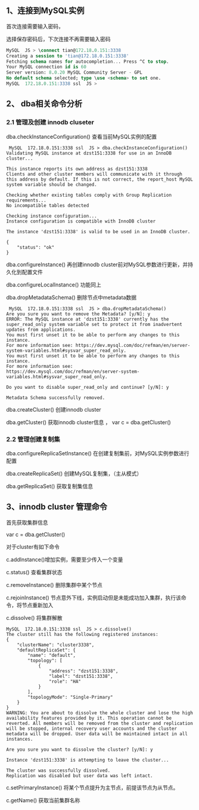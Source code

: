 ## 1、连接到MySQL实例
首次连接需要输入密码，

选择保存密码后，下次连接不再需要输入密码
```sql
MySQL  JS > \connect tian@172.18.0.151:3338
Creating a session to 'tian@172.18.0.151:3338'
Fetching schema names for autocompletion... Press ^C to stop.
Your MySQL connection id is 60
Server version: 8.0.20 MySQL Community Server - GPL
No default schema selected; type \use <schema> to set one.
MySQL  172.18.0.151:3338 ssl  JS >
```

## 2、 dba相关命令分析

### 2.1 管理及创建 innodb cluseter 
dba.checkInstanceConfiguration()        查看当前MySQL实例的配置
```
 MySQL  172.18.0.151:3338 ssl  JS > dba.checkInstanceConfiguration()
Validating MySQL instance at dzst151:3338 for use in an InnoDB cluster...

This instance reports its own address as dzst151:3338
Clients and other cluster members will communicate with it through this address by default. If this is not correct, the report_host MySQL system variable should be changed.

Checking whether existing tables comply with Group Replication requirements...
No incompatible tables detected

Checking instance configuration...
Instance configuration is compatible with InnoDB cluster

The instance 'dzst151:3338' is valid to be used in an InnoDB cluster.

{
    "status": "ok"
}
```
dba.configureInstance()                 再创建innodb cluster前对MySQL参数进行更新，并持久化到配置文件

dba.configureLocalInstance()            功能同上

dba.dropMetadataSchema()                删除节点中metadata数据
```
 MySQL  172.18.0.151:3338 ssl  JS > dba.dropMetadataSchema()
Are you sure you want to remove the Metadata? [y/N]: y
ERROR: The MySQL instance at 'dzst151:3338' currently has the super_read_only system variable set to protect it from inadvertent updates from applications.
You must first unset it to be able to perform any changes to this instance.
For more information see: https://dev.mysql.com/doc/refman/en/server-system-variables.html#sysvar_super_read_only.
You must first unset it to be able to perform any changes to this instance.
For more information see:
https://dev.mysql.com/doc/refman/en/server-system-variables.html#sysvar_super_read_only.

Do you want to disable super_read_only and continue? [y/N]: y

Metadata Schema successfully removed.
```
dba.createCluster()                     创建innodb cluster 

dba.getCluster()                        获取innodb cluster信息 ， var c = dba.getCluster()

### 2.2 管理创建复制集

dba.configureReplicaSetInstance()       在创建复制集前，对MySQL实例参数进行配置

dba.createReplicaSet()                  创建MySQL复制集，（主从模式）

dba.getReplicaSet()                     获取复制集信息 

## 3、innodb cluster 管理命令

首先获取集群信息

var c = dba.getCluster()

对于cluster有如下命令

c.addInstance()增加实例，需要至少传入一个变量

c.status()     查看集群状态

c.removeInstance() 删除集群中某个节点

c.rejoinInstance() 节点意外下线，实例启动但是未能成功加入集群，执行该命令，将节点重新加入

c.dissolve()       将集群解散
```
MySQL  172.18.0.151:3338 ssl  JS > c.dissolve()
The cluster still has the following registered instances:
{
    "clusterName": "cluster3338", 
    "defaultReplicaSet": {
        "name": "default", 
        "topology": [
            {
                "address": "dzst151:3338", 
                "label": "dzst151:3338", 
                "role": "HA"
            }
        ], 
        "topologyMode": "Single-Primary"
    }
}
WARNING: You are about to dissolve the whole cluster and lose the high availability features provided by it. This operation cannot be reverted. All members will be removed from the cluster and replication will be stopped, internal recovery user accounts and the cluster metadata will be dropped. User data will be maintained intact in all instances.

Are you sure you want to dissolve the cluster? [y/N]: y

Instance 'dzst151:3338' is attempting to leave the cluster...

The cluster was successfully dissolved.
Replication was disabled but user data was left intact.
```

c.setPrimaryInstance() 将某个节点提升为主节点，前提该节点为从节点。

c.getName()        获取当前集群名称



